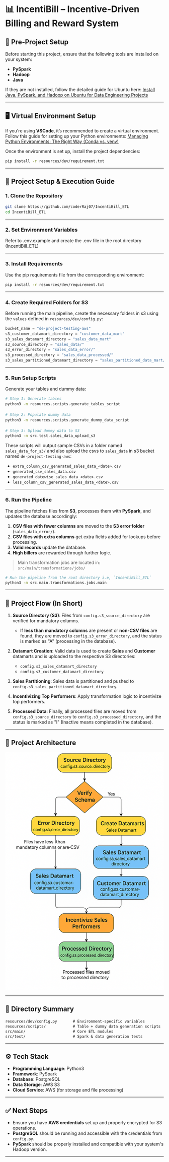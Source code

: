 
# 📊 IncentiBill – Incentive-Driven Billing and Reward System

## 🚨 Pre-Project Setup

Before starting this project, ensure that the following tools are installed on your system:

* **PySpark**
* **Hadoop**
* **Java**

If they are not installed, follow the detailed guide for Ubuntu here:
[Install Java, PySpark, and Hadoop on Ubuntu for Data Engineering Projects](https://coderraj07.medium.com/install-java-pyspark-and-hadoop-on-ubuntu-for-data-engineering-projects-0f82fd86fa44)

---

## 🖥️ Virtual Environment Setup

If you're using **VSCode**, it’s recommended to create a virtual environment. Follow this guide for setting up your Python environments:
[Managing Python Environments: The Right Way (Conda vs. venv)](https://towardsdev.com/managing-python-environments-the-right-way-conda-vs-venv-1691162a7016)

Once the environment is set up, install the project dependencies:

```bash
pip install -r resources/dev/requirement.txt
```

---

## 🔧 Project Setup & Execution Guide

### 1. Clone the Repository

```bash
git clone https://github.com/coderRaj07/IncentiBill_ETL
cd IncentiBill_ETL
```

---

### 2. Set Environment Variables

Refer to .env.example and create the .env file in the root directory (IncentiBill_ETL)

---

### 3. Install Requirements

Use the pip requirements file from the corresponding environment:

```bash
pip install -r resources/dev/requirement.txt
```

---

### 4. Create Required Folders for S3

Before running the main pipeline, create the necessary folders in s3 using the `values` defined in `resources/dev/config.py`:

```python
bucket_name = "de-project-testing-aws"
s3_customer_datamart_directory = "customer_data_mart"
s3_sales_datamart_directory = "sales_data_mart"
s3_source_directory = "sales_data/"
s3_error_directory = "sales_data_error/"
s3_processed_directory = "sales_data_processed/"
s3_sales_partitioned_datamart_directory = "sales_partitioned_data_mart/"
```

---

### 5. Run Setup Scripts

Generate your tables and dummy data:

```bash
# Step 1: Generate tables
python3 -m resources.scripts.generate_tables_script

# Step 2: Populate dummy data
python3 -m resources.scripts.generate_dummy_data_script

# Step 3: Upload dummy data to S3
python3 -m src.test.sales_data_upload_s3
```

These scripts will output sample CSVs in a folder named `sales_data_for_s3/` and also upload the csvs to `sales_data` in s3 bucket named `de-project-testing-aws`:

* `extra_column_csv_generated_sales_data_<date>.csv`
* `generated_csv_sales_data.csv`
* `generated_datewise_sales_data_<date>.csv`
* `less_column_csv_generated_sales_data_<date>.csv`

---

### 6. Run the Pipeline

The pipeline fetches files from **S3**, processes them with **PySpark**, and updates the database accordingly:

1. **CSV files with fewer columns** are moved to the **S3 error folder** (`sales_data_error/`).
2. **CSV files with extra columns** get extra fields added for lookups before processing.
3. **Valid records** update the database.
4. **High billers** are rewarded through further logic.

> Main transformation jobs are located in:
> `src/main/transformations/jobs/`

```bash
# Run the pipeline from the root directory i.e, `IncentiBill_ETL`
python3 -m src.main.transformations.jobs.main
```
---

## 🔄 Project Flow (In Short)

1. **Source Directory (S3)**: Files from `config.s3_source_directory` are verified for mandatory columns.

   * If **less than mandatory columns** are present or **non-CSV files** are found, they are moved to `config.s3_error_directory`, and the status is marked as "A" (processing in the database).
2. **Datamart Creation**: Valid data is used to create **Sales** and **Customer** datamarts and is uploaded to the respective S3 directories:

   * `config.s3_sales_datamart_directory`
   * `config.s3_customer_datamart_directory`
3. **Sales Partitioning**: Sales data is partitioned and pushed to `config.s3_sales_partitioned_datamart_directory`.
4. **Incentivizing Top Performers**: Apply transformation logic to incentivize top performers.
5. **Processed Data**: Finally, all processed files are moved from `config.s3_source_directory` to `config.s3_processed_directory`, and the status is marked as "I" (Inactive means completed in the database).

---
## 🧭 Project Architecture

![Architecture Diagram](docs/architecture_diagram.png)

---

## 📁 Directory Summary

```
resources/dev/config.py       # Environment-specific variables
resources/scripts/            # Table + dummy data generation scripts
src/main/                     # Core ETL modules
src/test/                     # Spark & data generation tests
```

---

## ⚙️ Tech Stack

* **Programming Language**: Python3
* **Framework**: PySpark
* **Database**: PostgreSQL
* **Data Storage**: AWS S3
* **Cloud Service**: AWS (for storage and file processing)

---

## ✅ Next Steps

* Ensure you have **AWS credentials** set up and properly encrypted for S3 operations.
* **PostgreSQL** should be running and accessible with the credentials from `config.py`.
* **PySpark** should be properly installed and compatible with your system's Hadoop version.

---
